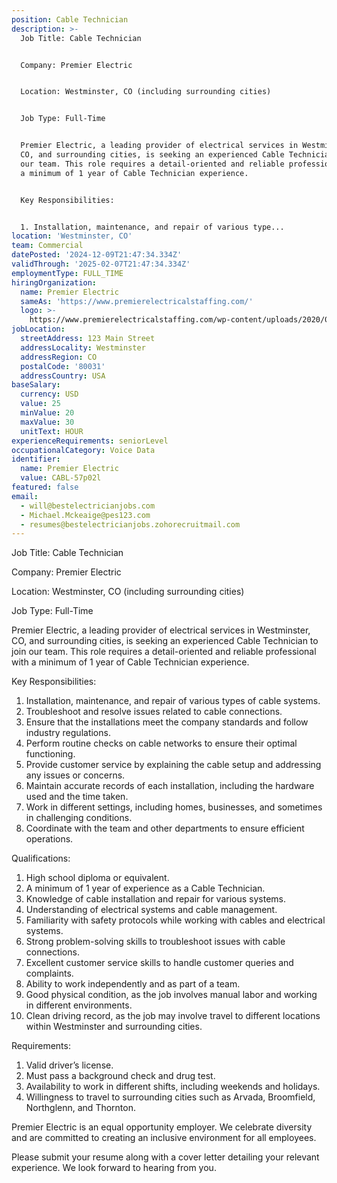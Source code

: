 ```yaml
---
position: Cable Technician
description: >-
  Job Title: Cable Technician


  Company: Premier Electric


  Location: Westminster, CO (including surrounding cities)


  Job Type: Full-Time


  Premier Electric, a leading provider of electrical services in Westminster,
  CO, and surrounding cities, is seeking an experienced Cable Technician to join
  our team. This role requires a detail-oriented and reliable professional with
  a minimum of 1 year of Cable Technician experience.


  Key Responsibilities:


  1. Installation, maintenance, and repair of various type...
location: 'Westminster, CO'
team: Commercial
datePosted: '2024-12-09T21:47:34.334Z'
validThrough: '2025-02-07T21:47:34.334Z'
employmentType: FULL_TIME
hiringOrganization:
  name: Premier Electric
  sameAs: 'https://www.premierelectricalstaffing.com/'
  logo: >-
    https://www.premierelectricalstaffing.com/wp-content/uploads/2020/05/Premier-Electrical-Staffing-logo.png
jobLocation:
  streetAddress: 123 Main Street
  addressLocality: Westminster
  addressRegion: CO
  postalCode: '80031'
  addressCountry: USA
baseSalary:
  currency: USD
  value: 25
  minValue: 20
  maxValue: 30
  unitText: HOUR
experienceRequirements: seniorLevel
occupationalCategory: Voice Data
identifier:
  name: Premier Electric
  value: CABL-57p02l
featured: false
email:
  - will@bestelectricianjobs.com
  - Michael.Mckeaige@pes123.com
  - resumes@bestelectricianjobs.zohorecruitmail.com
---
```




Job Title: Cable Technician

Company: Premier Electric

Location: Westminster, CO (including surrounding cities)

Job Type: Full-Time

Premier Electric, a leading provider of electrical services in Westminster, CO, and surrounding cities, is seeking an experienced Cable Technician to join our team. This role requires a detail-oriented and reliable professional with a minimum of 1 year of Cable Technician experience.

Key Responsibilities:

1. Installation, maintenance, and repair of various types of cable systems.
2. Troubleshoot and resolve issues related to cable connections.
3. Ensure that the installations meet the company standards and follow industry regulations.
4. Perform routine checks on cable networks to ensure their optimal functioning.
5. Provide customer service by explaining the cable setup and addressing any issues or concerns.
6. Maintain accurate records of each installation, including the hardware used and the time taken.
7. Work in different settings, including homes, businesses, and sometimes in challenging conditions.
8. Coordinate with the team and other departments to ensure efficient operations.

Qualifications:

1. High school diploma or equivalent.
2. A minimum of 1 year of experience as a Cable Technician.
3. Knowledge of cable installation and repair for various systems.
4. Understanding of electrical systems and cable management.
5. Familiarity with safety protocols while working with cables and electrical systems.
6. Strong problem-solving skills to troubleshoot issues with cable connections.
7. Excellent customer service skills to handle customer queries and complaints.
8. Ability to work independently and as part of a team.
9. Good physical condition, as the job involves manual labor and working in different environments.
10. Clean driving record, as the job may involve travel to different locations within Westminster and surrounding cities.

Requirements:

1. Valid driver’s license.
2. Must pass a background check and drug test.
3. Availability to work in different shifts, including weekends and holidays.
4. Willingness to travel to surrounding cities such as Arvada, Broomfield, Northglenn, and Thornton.

Premier Electric is an equal opportunity employer. We celebrate diversity and are committed to creating an inclusive environment for all employees. 

Please submit your resume along with a cover letter detailing your relevant experience. We look forward to hearing from you.